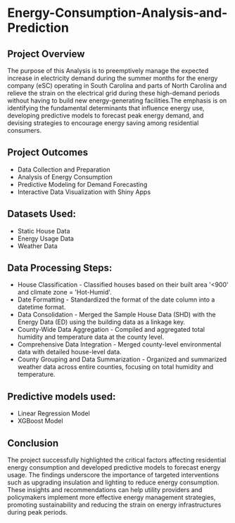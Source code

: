 # Energy-Consumption-Analysis-and-Prediction
## Project Overview
The purpose of this Analysis is to preemptively manage the expected increase in electricity demand during the summer months for the energy company (eSC) operating in South Carolina and parts of North Carolina and relieve the strain on the electrical grid during these high-demand periods without having to build new energy-generating facilities.The emphasis is on identifying the fundamental determinants that influence energy use, developing predictive models to forecast peak energy demand, and devising strategies to encourage energy saving among residential consumers.

## Project Outcomes
- Data Collection and Preparation
- Analysis of Energy Consumption 
- Predictive Modeling for Demand Forecasting 
- Interactive Data Visualization with Shiny Apps 

## Datasets Used:
- Static House Data
- Energy Usage Data
- Weather Data

## Data Processing Steps:
- House Classification - Classified houses based on their built area '<900' and climate zone = 'Hot-Humid'.
- Date Formatting - Standardized the format of the date column into a datetime format.
- Data Consolidation - Merged the Sample House Data (SHD) with the Energy Data (ED) using the building data as a linkage key.
- County-Wide Data Aggregation - Compiled and aggregated total humidity and temperature data at the county level.
- Comprehensive Data Integration - Merged county-level environmental data with detailed house-level data.
- County Grouping and Data Summarization - Organized and summarized weather data across entire counties, focusing on total humidity and temperature.

## Predictive models used:
- Linear Regression Model
- XGBoost Model

## Conclusion
The project successfully highlighted the critical factors affecting residential energy consumption and developed predictive models to forecast energy usage. The findings underscore the importance of targeted interventions such as upgrading insulation and lighting to reduce energy consumption. These insights and recommendations can help utility providers and policymakers implement more effective energy management strategies, promoting sustainability and reducing the strain on energy infrastructures during peak periods.